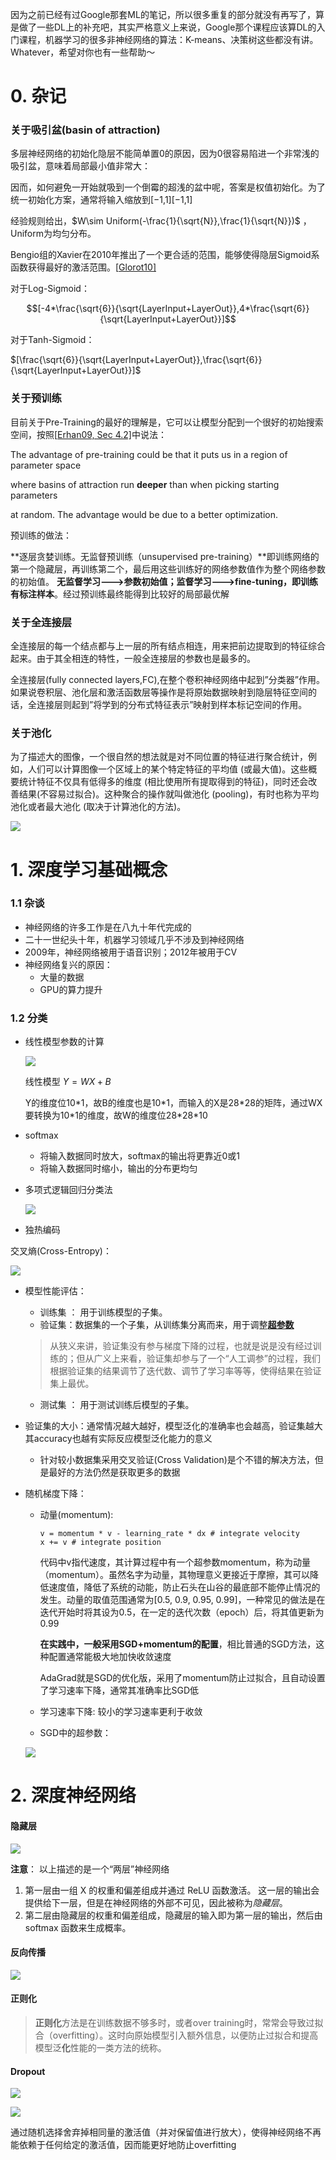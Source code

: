 因为之前已经有过Google那套ML的笔记，所以很多重复的部分就没有再写了，算是做了一些DL上的补充吧，其实严格意义上来说，Google那个课程应该算DL的入门课程，机器学习的很多非神经网络的算法：K-means、决策树这些都没有讲。Whatever，希望对你也有一些帮助～

# 0. 杂记

### 关于吸引盆(basin of attraction)

多层神经网络的初始化隐层不能简单置0的原因，因为0很容易陷进一个非常浅的吸引盆，意味着局部最小值非常大：

因而，如何避免一开始就吸到一个倒霉的超浅的盆中呢，答案是权值初始化。为了统一初始化方案，通常将输入缩放到[−1,1][−1,1]

经验规则给出，$W\sim Uniform(-\frac{1}{\sqrt{N}},\frac{1}{\sqrt{N}})$ ，Uniform为均匀分布。

Bengio组的Xavier在2010年推出了一个更合适的范围，能够使得隐层Sigmoid系函数获得最好的激活范围。[[Glorot10\]](http://deeplearning.cs.cmu.edu/pdfs/1111/AISTATS2010_Glorot.pdf)

对于Log-Sigmoid：   

$$[-4*\frac{\sqrt{6}}{\sqrt{LayerInput+LayerOut}},4*\frac{\sqrt{6}}{\sqrt{LayerInput+LayerOut}}]$$



对于Tanh-Sigmoid：

$[\frac{\sqrt{6}}{\sqrt{LayerInput+LayerOut}},\frac{\sqrt{6}}{\sqrt{LayerInput+LayerOut}}]$

### 关于预训练

目前关于Pre-Training的最好的理解是，它可以让模型分配到一个很好的初始搜索空间，按照[[Erhan09, Sec 4.2\]](http://machinelearning.wustl.edu/mlpapers/paper_files/AISTATS09_ErhanMBBV.pdf)中说法：

The advantage of pre-training could be that it puts us in a region of parameter space

where basins of attraction run **deeper** than when picking starting parameters

at random. The advantage would be due to a better optimization.

预训练的做法：

**逐层贪婪训练。无监督预训练（unsupervised pre-training）**即训练网络的第一个隐藏层，再训练第二个，最后用这些训练好的网络参数值作为整个网络参数的初始值。  **无监督学习--->参数初始值；监督学习--->fine-tuning，即训练有标注样本**。经过预训练最终能得到比较好的局部最优解

### 关于全连接层

全连接层的每一个结点都与上一层的所有结点相连，用来把前边提取到的特征综合起来。由于其全相连的特性，一般全连接层的参数也是最多的。

全连接层(fully connected layers,FC),在整个卷积神经网络中起到”分类器”作用。如果说卷积层、池化层和激活函数层等操作是将原始数据映射到隐层特征空间的话，全连接层则起到”将学到的分布式特征表示”映射到样本标记空间的作用。 

### 关于池化

为了描述大的图像，一个很自然的想法就是对不同位置的特征进行聚合统计，例如，人们可以计算图像一个区域上的某个特定特征的平均值 (或最大值)。这些概要统计特征不仅具有低得多的维度 (相比使用所有提取得到的特征)，同时还会改善结果(不容易过拟合)。这种聚合的操作就叫做池化 (pooling)，有时也称为平均池化或者最大池化 (取决于计算池化的方法)。

![](http://ufldl.stanford.edu/wiki/images/0/08/Pooling_schematic.gif)

# 1. 深度学习基础概念

### 1.1  杂谈

- 神经网络的许多工作是在八九十年代完成的
- 二十一世纪头十年，机器学习领域几乎不涉及到神经网络
- 2009年，神经网络被用于语音识别；2012年被用于CV
- 神经网络复兴的原因：
  - 大量的数据
  - GPU的算力提升



### 1.2 分类

- 线性模型参数的计算

  ![](https://github.com/Dinghow/Udacity_Deep_Learning/raw/master/note/img/dl-8.png)

  线性模型 $Y = WX + B$

  Y的维度位10\*1，故B的维度也是10\*1，而输入的X是28\*28的矩阵，通过WX要转换为10\*1的维度，故W的维度位28\*28\*10

- softmax

  - 将输入数据同时放大，softmax的输出将更靠近0或1
  - 将输入数据同时缩小，输出的分布更均匀

- 多项式逻辑回归分类法

  ![](https://github.com/Dinghow/Udacity_Deep_Learning/raw/master/note/img/dl-1.png)

- 独热编码

交叉熵(Cross-Entropy)：

![](https://github.com/Dinghow/Udacity_Deep_Learning/raw/master/note/img/dl-2.png)

- 模型性能评估：

  - 训练集 ： 用于训练模型的子集。
  - 验证集：数据集的一个子集，从训练集分离而来，用于调整[**超参数**](https://developers.google.cn/machine-learning/crash-course/glossary#hyperparameter)

  > 从狭义来讲，验证集没有参与梯度下降的过程，也就是说是没有经过训练的；但从广义上来看，验证集却参与了一个“人工调参”的过程，我们根据验证集的结果调节了迭代数、调节了学习率等等，使得结果在验证集上最优。

  - 测试集 ： 用于测试训练后模型的子集。

- 验证集的大小：通常情况越大越好，模型泛化的准确率也会越高，验证集越大其accuracy也越有实际反应模型泛化能力的意义

  - 针对较小数据集采用交叉验证(Cross Validation)是个不错的解决方法，但是最好的方法仍然是获取更多的数据

- 随机梯度下降：

  - 动量(momentum): 

    ```
    v = momentum * v - learning_rate * dx # integrate velocity
    x += v # integrate position
    ```

    代码中v指代速度，其计算过程中有一个超参数momentum，称为动量（momentum）。虽然名字为动量，其物理意义更接近于摩擦，其可以降低速度值，降低了系统的动能，防止石头在山谷的最底部不能停止情况的发生。动量的取值范围通常为[0.5, 0.9, 0.95, 0.99]，一种常见的做法是在迭代开始时将其设为0.5，在一定的迭代次数（epoch）后，将其值更新为0.99

    **在实践中，一般采用SGD+momentum的配置**，相比普通的SGD方法，这种配置通常能极大地加快收敛速度

    AdaGrad就是SGD的优化版，采用了momentum防止过拟合，且自动设置了学习速率下降，通常其准确率比SGD低

  - 学习速率下降: 较小的学习速率更利于收敛

  - SGD中的超参数：

  ![](https://github.com/Dinghow/Udacity_Deep_Learning/raw/master/note/img/dl-3.png)



# 2. 深度神经网络

#### 隐藏层

![](https://github.com/Dinghow/Udacity_Deep_Learning/raw/master/note/img/dl-4.png)

**注意**： 以上描述的是一个“两层”神经网络

1. 第一层由一组 X 的权重和偏差组成并通过 ReLU 函数激活。 这一层的输出会提供给下一层，但是在神经网络的外部不可见，因此被称为*隐藏层*。
2. 第二层由隐藏层的权重和偏差组成，隐藏层的输入即为第一层的输出，然后由 softmax 函数来生成概率。

#### 反向传播

![](https://github.com/Dinghow/Udacity_Deep_Learning/raw/master/note/img/dl-5.png)

#### 正则化

> **正则化**方法是在训练数据不够多时，或者over training时，常常会导致过拟合（overfitting）。这时向原始模型引入额外信息，以便防止过拟合和提高模型泛**化**性能的一类方法的统称。

#### Dropout

![](https://github.com/Dinghow/Udacity_Deep_Learning/raw/master/note/img/dl-6.png)

![](https://github.com/Dinghow/Udacity_Deep_Learning/raw/master/note/img/dl-7.png)

通过随机选择舍弃掉相同量的激活值（并对保留值进行放大），使得神经网络不再能依赖于任何给定的激活值，因而能更好地防止overfitting